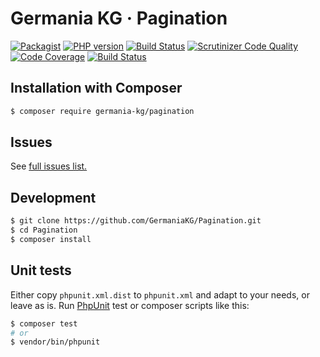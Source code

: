 # Germania KG · Pagination




[![Packagist](https://img.shields.io/packagist/v/germania-kg/pagination.svg?style=flat)](https://packagist.org/packages/germania-kg/pagination)
[![PHP version](https://img.shields.io/packagist/php-v/germania-kg/pagination.svg)](https://packagist.org/packages/germania-kg/pagination)
[![Build Status](https://img.shields.io/travis/GermaniaKG/Pagination.svg?label=Travis%20CI)](https://travis-ci.org/GermaniaKG/Pagination)
[![Scrutinizer Code Quality](https://scrutinizer-ci.com/g/GermaniaKG/Pagination/badges/quality-score.png?b=master)](https://scrutinizer-ci.com/g/GermaniaKG/Pagination/?branch=master)
[![Code Coverage](https://scrutinizer-ci.com/g/GermaniaKG/Pagination/badges/coverage.png?b=master)](https://scrutinizer-ci.com/g/GermaniaKG/Pagination/?branch=master)
[![Build Status](https://scrutinizer-ci.com/g/GermaniaKG/Pagination/badges/build.png?b=master)](https://scrutinizer-ci.com/g/GermaniaKG/Pagination/build-status/master)



## Installation with Composer

```bash
$ composer require germania-kg/pagination
```


## Issues

See [full issues list.][i0]

[i0]: https://github.com/GermaniaKG/Pagination/issues



## Development

```bash
$ git clone https://github.com/GermaniaKG/Pagination.git
$ cd Pagination
$ composer install
```

## Unit tests

Either copy `phpunit.xml.dist` to `phpunit.xml` and adapt to your needs, or leave as is. Run [PhpUnit](https://phpunit.de/) test or composer scripts like this:

```bash
$ composer test
# or
$ vendor/bin/phpunit
```


